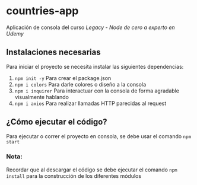 # countries-app
Aplicación de consola del curso *Legacy - Node de cero a experto en Udemy*

## Instalaciones necesarias
Para iniciar el proyecto se necesita instalar las siguientes dependencias:
1. ```npm init -y``` Para crear el package.json
2. ```npm i colors``` Para darle colores o diseño a la consola
3. ```npm i inquirer``` Para interactuar con la consola de forma agradable visualmente hablando
4. ```npm i axios``` Para realizar llamadas HTTP parecidas al request

## ¿Cómo ejecutar el código?
Para ejecutar o correr el proyecto en consola, se debe usar el comando ```npm start```

### **Nota:**
Recordar que al descargar el código se debe ejecutar el comando ```npm install``` para la construcción de los diferentes módulos